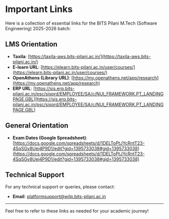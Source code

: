 # Important Links

Here is a collection of essential links for the BITS Pilani M.Tech (Software Engineering) 2025-2026 batch:

## LMS Orientation
- **Taxila**: [https://taxila-aws.bits-pilani.ac.in/](https://taxila-aws.bits-pilani.ac.in/)
- **E-learn URL**: [https://elearn.bits-pilani.ac.in/user/courses/](https://elearn.bits-pilani.ac.in/user/courses/)
- **OpenAthens (Library URL)**: [https://my.openathens.net/app/research](https://my.openathens.net/app/research)
- **ERP URL**: [https://sis.erp.bits-pilani.ac.in/psc/sisprd/EMPLOYEE/SA/c/NUI_FRAMEWORK.PT_LANDINGPAGE.GBL](https://sis.erp.bits-pilani.ac.in/psc/sisprd/EMPLOYEE/SA/c/NUI_FRAMEWORK.PT_LANDINGPAGE.GBL)

## General Orientation
- **Exam Dates (Google Spreadsheet)**: [https://docs.google.com/spreadsheets/d/1DELToPtJYcRntT23-4SqSGv8Uej4P9D1/edit?gid=1395733038#gid=1395733038](https://docs.google.com/spreadsheets/d/1DELToPtJYcRntT23-4SqSGv8Uej4P9D1/edit?gid=1395733038#gid=1395733038)

## Technical Support
For any technical support or queries, please contact:
- **Email**: platformsupport@wilp.bits-pilani.ac.in
---

Feel free to refer to these links as needed for your academic journey!

